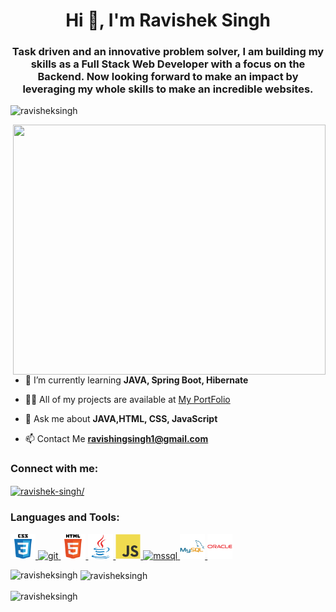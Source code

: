 <h1 align="center">Hi 👋, I'm Ravishek Singh</h1>
<h3 align="center">Task driven and an innovative problem solver, I am building my skills as a Full Stack Web Developer with a focus on the Backend. Now looking forward to make an impact by leveraging my whole skills to make an incredible websites.</h3>

<p align="left"> <img src="https://komarev.com/ghpvc/?username=ravisheksingh&label=Profile%20views&color=0e75b6&style=flat" alt="ravisheksingh" /> </p>

<img align="right" src="https://lh3.googleusercontent.com/FCTJV2u4ETqtkvFn0I1fY184UbdpWhqpAyyV6w7732ookhFnbAF_gBaWMNfAw28z_GhVeZmQIY7jbUuDlFEjWWv6ldLe7FvrJg4=w911" alt="" height="400" width="500" />

- 🌱 I’m currently learning **JAVA, Spring Boot, Hibernate**

- 👨‍💻 All of my projects are available at [My PortFolio](https://ravisheksingh.github.io/)

- 💬 Ask me about **JAVA,HTML, CSS, JavaScript**

- 📫 Contact Me **ravishingsingh1@gmail.com**

<h3 align="left">Connect with me:</h3>
<p align="left">
<a href="https://linkedin.com/in/ravishek-singh/" target="blank"><img align="center" src="https://raw.githubusercontent.com/rahuldkjain/github-profile-readme-generator/master/src/images/icons/Social/linked-in-alt.svg" alt="ravishek-singh/" height="30" width="40" /></a>
</p>

<h3 align="left">Languages and Tools:</h3>
<p align="left"> <a href="https://www.w3schools.com/css/" target="_blank" rel="noreferrer"> <img src="https://raw.githubusercontent.com/devicons/devicon/master/icons/css3/css3-original-wordmark.svg" alt="css3" width="40" height="40"/> </a> <a href="https://git-scm.com/" target="_blank" rel="noreferrer"> <img src="https://www.vectorlogo.zone/logos/git-scm/git-scm-icon.svg" alt="git" width="40" height="40"/> </a> <a href="https://www.w3.org/html/" target="_blank" rel="noreferrer"> <img src="https://raw.githubusercontent.com/devicons/devicon/master/icons/html5/html5-original-wordmark.svg" alt="html5" width="40" height="40"/> </a> <a href="https://www.java.com" target="_blank" rel="noreferrer"> <img src="https://raw.githubusercontent.com/devicons/devicon/master/icons/java/java-original.svg" alt="java" width="40" height="40"/> </a> <a href="https://developer.mozilla.org/en-US/docs/Web/JavaScript" target="_blank" rel="noreferrer"> <img src="https://raw.githubusercontent.com/devicons/devicon/master/icons/javascript/javascript-original.svg" alt="javascript" width="40" height="40"/> </a> <a href="https://www.microsoft.com/en-us/sql-server" target="_blank" rel="noreferrer"> <img src="https://www.svgrepo.com/show/303229/microsoft-sql-server-logo.svg" alt="mssql" width="40" height="40"/> </a> <a href="https://www.mysql.com/" target="_blank" rel="noreferrer"> <img src="https://raw.githubusercontent.com/devicons/devicon/master/icons/mysql/mysql-original-wordmark.svg" alt="mysql" width="40" height="40"/> </a> <a href="https://www.oracle.com/" target="_blank" rel="noreferrer"> <img src="https://raw.githubusercontent.com/devicons/devicon/master/icons/oracle/oracle-original.svg" alt="oracle" width="40" height="40"/> </a> </p>

<p><img align="left" src="https://github-readme-stats.vercel.app/api/top-langs?username=ravisheksingh&show_icons=true&locale=en&layout=compact" alt="ravisheksingh" /></p>

<p>&nbsp;<img align="center" src="https://github-readme-stats.vercel.app/api?username=ravisheksingh&show_icons=true&locale=en" alt="ravisheksingh" /></p>

<p><img align="center" src="https://github-readme-streak-stats.herokuapp.com/?user=ravisheksingh&" alt="ravisheksingh" /></p>
